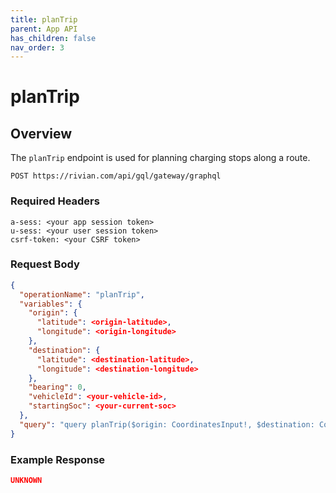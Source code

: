 ```yaml
---
title: planTrip
parent: App API
has_children: false
nav_order: 3
---
```


# planTrip

## Overview

The `planTrip` endpoint is used for planning charging stops along a route.

`POST https://rivian.com/api/gql/gateway/graphql`

### Required Headers

```text
a-sess: <your app session token>
u-sess: <your user session token>
csrf-token: <your CSRF token>
```

### Request Body

```json
{
  "operationName": "planTrip",
  "variables": {
    "origin": {
      "latitude": <origin-latitude>,
      "longitude": <origin-longitude>
    },
    "destination": {
      "latitude": <destination-latitude>,
      "longitude": <destination-longitude>
    },
    "bearing": 0,
    "vehicleId": <your-vehicle-id>,
    "startingSoc": <your-current-soc>
  },
  "query": "query planTrip($origin: CoordinatesInput!, $destination: CoordinatesInput!, $bearing: Float!, $vehicleId: String!, $startingSoc: Float!) { planTrip(bearing: $bearing, vehicleId: $vehicleId, startingSoc: $startingSoc, origin: $origin, destination: $destination) { __typename routes { __typename routeResponse destinationReached totalChargingDuration arrivalSOC arrivalReachableDistance chargeStops { __typename entityId name maxPower chargeDuration arrivalSOC arrivalReachableDistance departureSOC departureReachableDistance latitude longitude } energyConsumptionOnLeg batteryEmptyToDestinationDistance batteryEmptyLocationLatitude batteryEmptyLocationLongitude } tripPlanStatus chargeStationsAvailable socBelowLimit } }"
}
```

### Example Response

```json
UNKNOWN
```

